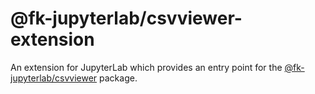 # @fk-jupyterlab/csvviewer-extension

An extension for JupyterLab which provides an entry point for the [@fk-jupyterlab/csvviewer](../csvviewer) package.
